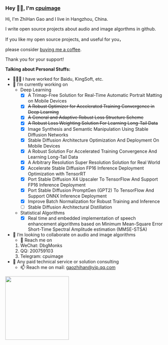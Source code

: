 ### Hey 👋🏽, I'm [cpuimage](https://www.cnblogs.com/cpuimage)

Hi, I'm ZhiHan Gao and I live in Hangzhou, China.

I write open source projects about audio and image algorthms in github. 

If you like my open source projects, and useful for you，

please consider [buying me a coffee](https://www.paypal.com/paypalme/cpuimage/5.0).

Thank you for your support!

**Talking about Personal Stuffs:**

- 👨🏽‍💻 I have worked for Baidu, KingSoft, etc.
- 🌱 I’m currently working on  
    * Deep Learning  
         - [x] A Trimap-Free Solution for Real-Time Automatic Portrait Matting on Mobile Devices
         - [x] ~~A Robust Optimizer for Accelerated Training Convergence in Deep Learning~~
         - [x] ~~A General and Adaptive Robust Loss Structure Scheme~~
         - [x] ~~A Robust Loss Weighting Solution For Learning Long-Tail Data~~
         - [x] Image Synthesis and Semantic Manipulation Using Stable Diffusion Networks
         - [x] Stable Diffusion Architecture Optimization And Deployment On Mobile Devices
         - [x] A Robust Solution For Accelerated Training Convergence And Learning Long-Tail Data
         - [x] A Arbitrary Resolution Super Resolution Solution for Real World
         - [x] Accelerate Stable Diffusion FP16 Inference Deployment Optimization with TensorRT
         - [x] Port Stable Diffusion X4 Upscaler To TensorFlow And Support FP16 Inference Deployment
         - [x] Port Stable Diffusion PromptGen (GPT2) To TensorFlow And Support ONNX Inference Deployment
         - [x] Improve Batch Normalization for Robust Training and Inference
         - [ ] Stable Diffusion Architectural Distillation
    * Statistical Algorithms  
         - [x] Real time and embedded implementation of speech enhancement algorithms based on Minimum Mean-Square Error Short-Time Spectral Amplitude estimation (MMSE-STSA)
- 👯 I’m looking to collaborate on audio and image algorithms
     - 🤔 Reach me on 
     1. WeChat: DbgMonks 
     2. QQ: 200759103
     3. Telegram: cpuimage
- 💬 Any paid technical service or solution consulting
    - 📫 Reach me on mail: gaozhihan@vip.qq.com

<a href="https://github.com/cpuimage/cpuimage">
  <img height=200 align="center" src="https://github-readme-stats.vercel.app/api?username=cpuimage" />
</a>
